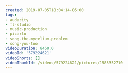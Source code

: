 ```yaml
---
created: 2019-07-05T18:04:14-05:00
tags:
- audacity
- fl-studio
- music-production
- picarto
- song-the-mycelium-problem
- song-you-too
videoDuration: 8460.0
videoId: '579224621'
videoShorts: []
videoThumbId: /videos/579224621/pictures/1583352710
---
```

